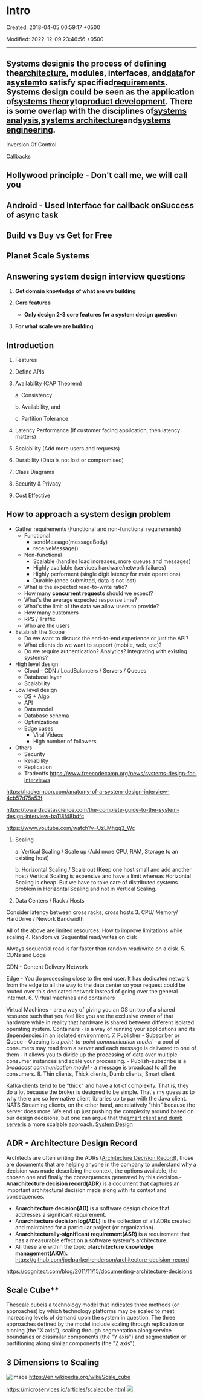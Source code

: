 # Intro

Created: 2018-04-05 00:59:17 +0500

Modified: 2022-12-09 23:46:56 +0500

---

## Systems designis the process of defining the[architecture](https://en.wikipedia.org/wiki/Systems_architecture), modules, interfaces, and[data](https://en.wikipedia.org/wiki/Data)for a[system](https://en.wikipedia.org/wiki/System)to satisfy specified[requirements](https://en.wikipedia.org/wiki/Requirement). Systems design could be seen as the application of[systems theory](https://en.wikipedia.org/wiki/Systems_theory)to[product development](https://en.wikipedia.org/wiki/Product_development). There is some overlap with the disciplines of[systems analysis](https://en.wikipedia.org/wiki/Systems_analysis),[systems architecture](https://en.wikipedia.org/wiki/Systems_architecture)and[systems engineering](https://en.wikipedia.org/wiki/Systems_engineering).
Inversion Of Control

Callbacks
## Hollywood principle - Don't call me, we will call you
## Android - Used Interface for callback onSuccess of async task
## Build vs Buy vs Get for Free
## Planet Scale Systems
## Answering system design interview questions

1.  **Get domain knowledge of what are we building**

2.  **Core features**
    -   **Only design 2-3 core features for a system design question**

3.  **For what scale we are building**
## Introduction

1.  Features

2.  Define APIs

3.  Availability (CAP Theorem)

    a.  Consistency

    b.  Availability, and

    c.  Partition Tolerance

4.  Latency Performance (If customer facing application, then latency matters)

5.  Scalability (Add more users and requests)

6.  Durability (Data is not lost or compromised)

7.  Class Diagrams

8.  Security & Privacy

9.  Cost Effective
## How to approach a system design problem
-   Gather requirements (Functional and non-functional requirements)
    -   Functional
        -   sendMessage(messageBody)
        -   receiveMessage()
    -   Non-functional
        -   Scalable (handles load increases, more queues and messages)
        -   Highly available (services hardware/network failures)
        -   Highly performent (single digit latency for main operations)
        -   Durable (once submitted, data is not lost)
    -   What is the expected read-to-write ratio?
    -   How many **concurrent requests** should we expect?
    -   What's the average expected response time?
    -   What's the limit of the data we allow users to provide?
    -   How many customers
    -   RPS / Traffic
    -   Who are the users
-   Establish the Scope
    -   Do we want to discuss the end-to-end experience or just the API?
    -   What clients do we want to support (mobile, web, etc)?
    -   Do we require authentication? Analytics? Integrating with existing systems?
-   High level design
    -   Cloud - CDN / LoadBalancers / Servers / Queues
    -   Database layer
    -   Scalability
-   Low level design
    -   DS + Algo
    -   API
    -   Data model
    -   Database schema
    -   Optimizations
    -   Edge cases
        -   Viral Videos
        -   High number of followers
-   Others
    -   Security
    -   Reliability
    -   Replication
    -   Tradeoffs
<https://www.freecodecamp.org/news/systems-design-for-interviews>

<https://hackernoon.com/anatomy-of-a-system-design-interview-4cb57d75a53f>

<https://towardsdatascience.com/the-complete-guide-to-the-system-design-interview-ba118f48bdfc>

<https://www.youtube.com/watch?v=UzLMhqg3_Wc>

1.  Scaling

    a.  Vertical Scaling / Scale up (Add more CPU, RAM, Storage to an existing host)

    b.  Horizontal Scaling / Scale out (Keep one host small and add another host)
Vertical Scaling is expensive and have a limit whereas Horizontal Scaling is cheap. But we have to take care of distributed systems problem in Horizontal Scaling and not in Vertical Scaling.
2.  Data Centers / Rack / Hosts

Consider latency between cross racks, cross hosts
3.  CPU/ Memory/ HardDrive / Nework Bandwidth

All of the above are limited resources. How to improve limitations while scaling
4.  Random vs Sequential read/writes on disk

Always sequential read is far faster than random read/write on a disk.
5.  CDNs and Edge

CDN - Content Delivery Network

Edge - You do processing close to the end user. It has dedicated network from the edge to all the way to the data center so your request could be routed over this dedicated network instead of going over the general internet.
6.  Virtual machines and containers

Virtual Machines - are a way of giving you an OS on top of a shared resource such that you feel like you are the exclusive owner of that hardware while in reality that hardware is shared between different isolated operating system.
Containers - is a way of running your applications and its dependencies in an isolated environment.
7.  Publisher - Subscriber or Queue
    -   Queuing is a *point-to-point communication model* - a pool of consumers may read from a server and each message is delivered to one of them - it allows you to divide up the processing of data over multiple consumer instances and scale your processing.
    -   Publish-subscribe is a *broadcast communication model* - a message is broadcast to all the consumers.
8.  Thin clients, Thick clients, Dumb clients, Smart client

Kafka clients tend to be "thick" and have a lot of complexity. That is, they do a lot because the broker is designed to be simple. That's my guess as to why there are so few native client libraries up to par with the Java client. NATS Streaming clients, on the other hand, are relatively "thin" because the server does more. We end up just pushing the complexity around based on our design decisions, but one can argue that the[smart client and dumb server](https://bravenewgeek.com/smart-endpoints-dumb-pipes/)is a more scalable approach.
[System Design](https://www.youtube.com/playlist?list=PLkQkbY7JNJuBoTemzQfjym0sqbOHt5fnV)
## ADR - Architecture Design Record

Architects are often writing the ADRs ([Architecture Decision Record](https://github.com/joelparkerhenderson/architecture_decision_record#suggestions-for-writing-good-adrs)), those are documents that are helping anyone in the company to understand why a decision was made describing the context, the options available, the chosen one and finally the consequences generated by this decision.-   An**architecture decision record(ADR)** is a document that captures an important architectural decision made along with its context and consequences.
-   An**architecture decision(AD)** is a software design choice that addresses a significant requirement.
-   An**architecture decision log(ADL)** is the collection of all ADRs created and maintained for a particular project (or organization).
-   An**architecturally-significant requirement(ASR)** is a requirement that has a measurable effect on a software system's architecture.
-   All these are within the topic of**architecture knowledge management(AKM).**
<https://github.com/joelparkerhenderson/architecture-decision-record>

<https://cognitect.com/blog/2011/11/15/documenting-architecture-decisions>

## Scale Cube**

Thescale cubeis a technology model that indicates three methods (or approaches) by which technology platforms may be scaled to meet increasing levels of demand upon the system in question. The three approaches defined by the model include scaling through replication or cloning (the "X axis"), scaling through segmentation along service boundaries or dissimilar components (the "Y axis") and segmentation or partitioning along similar components (the "Z axis").
## 3 Dimensions to Scaling

![image](media/Intro-image1.jpeg)
<https://en.wikipedia.org/wiki/Scale_cube>

<https://microservices.io/articles/scalecube.html>
![](media/Intro-image2.jpeg)

